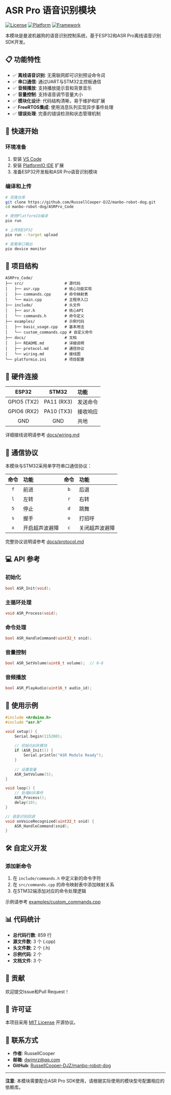 # ASR Pro 语音识别模块

[![License](https://img.shields.io/badge/license-MIT-blue.svg)](../LICENSE)
[![Platform](https://img.shields.io/badge/platform-ESP32-green.svg)](https://www.espressif.com/en/products/socs/esp32)
[![Framework](https://img.shields.io/badge/framework-Arduino-00979D.svg)](https://www.arduino.cc/)

本模块是曼波机器狗的语音识别控制系统，基于ESP32和ASR Pro离线语音识别SDK开发。

## 📋 功能特性

- ✅ **离线语音识别**: 无需联网即可识别预设命令词
- ✅ **串口通信**: 通过UART与STM32主控板通信
- ✅ **音频播放**: 支持播放提示音和背景音乐
- ✅ **音量控制**: 支持语音调节音量大小
- ✅ **模块化设计**: 代码结构清晰，易于维护和扩展
- ✅ **FreeRTOS集成**: 使用消息队列实现异步事件处理
- ✅ **错误处理**: 完善的错误检测和状态管理机制

## 🚀 快速开始

### 环境准备

1. 安装 [VS Code](https://code.visualstudio.com/)
2. 安装 [PlatformIO IDE](https://platformio.org/platformio-ide) 扩展
3. 准备ESP32开发板和ASR Pro语音识别模块

### 编译和上传

```bash
# 克隆仓库
git clone https://github.com/RussellCooper-DJZ/manbo-robot-dog.git
cd manbo-robot-dog/ASRPro_Code

# 使用PlatformIO编译
pio run

# 上传到ESP32
pio run --target upload

# 查看串口输出
pio device monitor
```

## 📁 项目结构

```
ASRPro_Code/
├── src/                  # 源代码
│   ├── asr.cpp           # 核心功能实现
│   ├── commands.cpp      # 命令映射表
│   └── main.cpp          # 主程序入口
├── include/              # 头文件
│   ├── asr.h             # 核心API
│   └── commands.h        # 命令定义
├── examples/             # 示例代码
│   ├── basic_usage.cpp   # 基本用法
│   └── custom_commands.cpp # 自定义命令
├── docs/                 # 文档
│   ├── README.md         # 详细说明
│   ├── protocol.md       # 通信协议
│   └── wiring.md         # 接线图
└── platformio.ini        # 项目配置
```

## 🔌 硬件连接

| ESP32 | STM32 | 功能 |
|:---:|:---:|:---|
| GPIO5 (TX2) | PA11 (RX3) | 发送命令 |
| GPIO6 (RX2) | PA10 (TX3) | 接收响应 |
| GND | GND | 共地 |

详细接线说明请参考 [docs/wiring.md](docs/wiring.md)

## 📡 通信协议

本模块与STM32采用单字符串口通信协议：

| 命令 | 功能 | 命令 | 功能 |
|:---:|:---|:---:|:---|
| `f` | 前进 | `b` | 后退 |
| `l` | 左转 | `r` | 右转 |
| `5` | 停止 | `d` | 跳舞 |
| `s` | 握手 | `o` | 打招呼 |
| `x` | 开启超声波避障 | `c` | 关闭超声波避障 |

完整协议说明请参考 [docs/protocol.md](docs/protocol.md)

## 💻 API 参考

### 初始化

```cpp
bool ASR_Init(void);
```

### 主循环处理

```cpp
void ASR_Process(void);
```

### 命令处理

```cpp
bool ASR_HandleCommand(uint32_t snid);
```

### 音量控制

```cpp
bool ASR_SetVolume(uint8_t volume);  // 0-8
```

### 音频播放

```cpp
bool ASR_PlayAudio(uint16_t audio_id);
```

## 📖 使用示例

```cpp
#include <Arduino.h>
#include "asr.h"

void setup() {
    Serial.begin(115200);
    
    // 初始化ASR模块
    if (ASR_Init()) {
        Serial.println("ASR Module Ready");
    }
    
    // 设置音量
    ASR_SetVolume(5);
}

void loop() {
    // 处理ASR事件
    ASR_Process();
    delay(10);
}

// 语音识别回调
void onVoiceRecognized(uint32_t snid) {
    ASR_HandleCommand(snid);
}
```

## 🛠️ 自定义开发

### 添加新命令

1. 在 `include/commands.h` 中定义新的命令字符
2. 在 `src/commands.cpp` 的命令映射表中添加映射关系
3. 在STM32端添加对应的命令处理逻辑

示例请参考 [examples/custom_commands.cpp](examples/custom_commands.cpp)

## 📊 代码统计

- **总代码行数**: 859 行
- **源文件数**: 3 个 (.cpp)
- **头文件数**: 2 个 (.h)
- **示例代码**: 2 个
- **文档文件**: 3 个

## 🤝 贡献

欢迎提交Issue和Pull Request！

## 📄 许可证

本项目采用 [MIT License](../LICENSE) 开源协议。

## 📮 联系方式

- **作者**: RussellCooper
- **邮箱**: dwjmrz@qq.com
- **GitHub**: [RussellCooper-DJZ/manbo-robot-dog](https://github.com/RussellCooper-DJZ/manbo-robot-dog)

---

**注意**: 本模块需要配合ASR Pro SDK使用，请根据实际使用的模块型号配置相应的依赖库。
